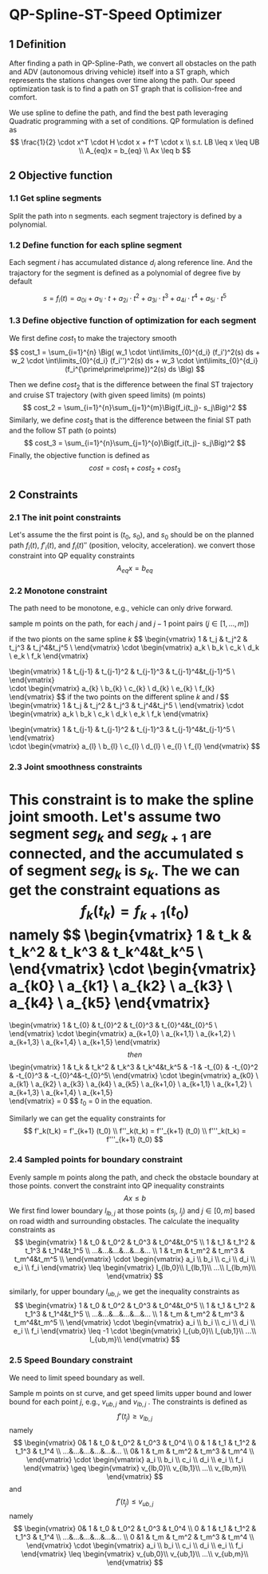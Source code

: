# QP-Spline-ST-Speed Optimizer



## 1 Definition 

After finding a path in QP-Spline-Path, we convert all obstacles on the path and ADV (autonomous driving vehicle) itself into a ST graph, which represents the stations changes over time along the path. Our speed optimization task is to find a path on ST graph that is collision-free and comfort. 

We use spline to define the path, and find the best path leveraging Quadratic programming with a set of conditions. QP formulation is defined as 
$$
\frac{1}{2} \cdot x^T \cdot H \cdot x + f^T \cdot x 
\\
s.t. LB \leq x \leq UB
\\
A_{eq}x = b_{eq}
\\
Ax \leq b
$$

## 2 Objective function

### 1.1  Get spline segments

Split the path into n segments. each segment trajectory is defined by a polynomial.

### 1.2 Define function for each spline segment

Each segment *i* has accumulated distance $d_i$ along reference line. And the trajactory for the segment is defined as a polynomial of degree five by default

$$
s = f_i(t) 
  = a_{0i} + a_{1i} \cdot t + a_{2i} \cdot t^2 + a_{3i} \cdot t^3 + a_{4i} \cdot t^4 + a_{5i} \cdot t^5
$$

### 1.3 Define objective function of optimization for each segment

We first define $cost_1$ to make the trajectory smooth 
$$
cost_1 = \sum_{i=1}^{n} \Big( w_1 \cdot \int\limits_{0}^{d_i} (f_i')^2(s) ds + w_2 \cdot \int\limits_{0}^{d_i} (f_i'')^2(s) ds + w_3 \cdot \int\limits_{0}^{d_i} (f_i^{\prime\prime\prime})^2(s) ds \Big)
$$

Then we define $cost_2$ that is the difference between the final ST trajectory and cruise ST trajectory (with given speed limits) (m points)
$$
cost_2 = \sum_{i=1}^{n}\sum_{j=1}^{m}\Big(f_i(t_j)- s_j\Big)^2
$$
Similarly, we define $cost_3$ that is the difference between the finial ST path and the follow ST path (o points)
$$
cost_3 = \sum_{i=1}^{n}\sum_{j=1}^{o}\Big(f_i(t_j)- s_j\Big)^2
$$
Finally, the objective function is defined as 
$$
cost = cost_1 + cost_2 + cost_3
$$



## 2 Constraints  

### 2.1 The init point constraints

Let's assume the the first point is ($t_0$, $s_0$), and $s_0$ should be on the planned path $f_i(t)$, $f'_i(t)$, and $f_i(t)''$ (position, velocity, acceleration).  we convert those constraint into QP equality constraints 
$$
A_{eq}x = b_{eq}
$$

### 2.2 Monotone constraint

The path need to be monotone, e.g., vehicle can only drive forward. 

sample m points on the path, for each $j$ and $j-1$ point pairs ($j\in[1,...,m]$) 

if the two pionts on the same spline $k​$
$$
\begin{vmatrix}  1 & t_j & t_j^2 & t_j^3 & t_j^4&t_j^5 \\ \end{vmatrix} 
\cdot 
\begin{vmatrix}  a_k \\ b_k \\ c_k \\ d_k \\ e_k \\ f_k  \end{vmatrix} 
> 
\begin{vmatrix}  1 & t_{j-1} & t_{j-1}^2 & t_{j-1}^3 & t_{j-1}^4&t_{j-1}^5 \\ \end{vmatrix}  
\cdot 
\begin{vmatrix}  a_{k} \\ b_{k} \\ c_{k} \\ d_{k} \\ e_{k} \\ f_{k}  \end{vmatrix}
$$
 if the two points on the different spline $k$ and $l$
$$
\begin{vmatrix}  1 & t_j & t_j^2 & t_j^3 & t_j^4&t_j^5 \\ \end{vmatrix} 
\cdot 
\begin{vmatrix}  a_k \\ b_k \\ c_k \\ d_k \\ e_k \\ f_k  \end{vmatrix} 
> 
\begin{vmatrix}  1 & t_{j-1} & t_{j-1}^2 & t_{j-1}^3 & t_{j-1}^4&t_{j-1}^5 \\ \end{vmatrix}  
\cdot 
\begin{vmatrix}  a_{l} \\ b_{l} \\ c_{l} \\ d_{l} \\ e_{l} \\ f_{l}  \end{vmatrix}
$$



### 2.3 Joint smoothness  constraints

This constraint is to make the spline joint smooth.  Let's assume two segment $seg_k$ and $seg_{k+1}$ are connected, and the accumulated s of segment $seg_k$ is $s_k$. The we can get the constraint equations as 
$$
f_k(t_k) = f_{k+1} (t_0)
$$
namely
$$
\begin{vmatrix} 
 1 & t_k & t_k^2 & t_k^3 & t_k^4&t_k^5 \\
 \end{vmatrix} 
 \cdot 
 \begin{vmatrix} 
 a_{k0} \\ a_{k1} \\ a_{k2} \\ a_{k3} \\ a_{k4} \\ a_{k5} 
 \end{vmatrix} 
 = 
\begin{vmatrix} 
 1 & t_{0} & t_{0}^2 & t_{0}^3 & t_{0}^4&t_{0}^5 \\
 \end{vmatrix} 
 \cdot 
 \begin{vmatrix} 
 a_{k+1,0} \\ a_{k+1,1} \\ a_{k+1,2} \\ a_{k+1,3} \\ a_{k+1,4} \\ a_{k+1,5} 
 \end{vmatrix}
$$
then
$$
\begin{vmatrix} 
 1 & t_k & t_k^2 & t_k^3 & t_k^4&t_k^5 &  -1 & -t_{0} & -t_{0}^2 & -t_{0}^3 & -t_{0}^4&-t_{0}^5\\
 \end{vmatrix} 
 \cdot 
 \begin{vmatrix} 
 a_{k0} \\ a_{k1} \\ a_{k2} \\ a_{k3} \\ a_{k4} \\ a_{k5} \\ a_{k+1,0} \\ a_{k+1,1} \\ a_{k+1,2} \\ a_{k+1,3} \\ a_{k+1,4} \\ a_{k+1,5}   
 \end{vmatrix} 
 = 0
$$
$t_0$ = 0 in the equation.

Similarly we can get the equality constraints for 
$$
f'_k(t_k) = f'_{k+1} (t_0)
\\
f''_k(t_k) = f''_{k+1} (t_0)
\\
f'''_k(t_k) = f'''_{k+1} (t_0)
$$

### 2.4 Sampled points for boundary constraint

Evenly sample m points along the path, and check the obstacle boundary at those points.  convert the constraint into QP inequality constraints
$$
Ax \leq b
$$
We first find lower boundary $l_{lb,j}$ at those points ($s_j$, $l_j$) and  $j\in[0, m]$ based on road width and surrounding obstacles. The calculate the inequality constraints as
$$
\begin{vmatrix} 
 1 & t_0 & t_0^2 & t_0^3 & t_0^4&t_0^5 \\
  1 & t_1 & t_1^2 & t_1^3 & t_1^4&t_1^5 \\
 ...&...&...&...&...&... \\
 1 & t_m & t_m^2 & t_m^3 & t_m^4&t_m^5 \\
 \end{vmatrix} \cdot \begin{vmatrix} a_i \\ b_i \\ c_i \\ d_i \\ e_i \\ f_i \end{vmatrix} 
 \leq 
 \begin{vmatrix}
 l_{lb,0}\\
 l_{lb,1}\\
 ...\\
 l_{lb,m}\\
 \end{vmatrix}
$$


similarly, for upper boundary $l_{ub,j}$, we get the inequality constraints as
$$
\begin{vmatrix} 
 1 & t_0 & t_0^2 & t_0^3 & t_0^4&t_0^5 \\
  1 & t_1 & t_1^2 & t_1^3 & t_1^4&t_1^5 \\
 ...&...&...&...&...&... \\
 1 & t_m & t_m^2 & t_m^3 & t_m^4&t_m^5 \\
 \end{vmatrix} \cdot \begin{vmatrix} a_i \\ b_i \\ c_i \\ d_i \\ e_i \\ f_i \end{vmatrix} 
 \leq
 -1 \cdot
 \begin{vmatrix}
 l_{ub,0}\\
 l_{ub,1}\\
 ...\\
 l_{ub,m}\\
 \end{vmatrix}
$$



### 2.5 Speed Boundary constraint

We need to limit speed boundary as well.

Sample m points on st curve, and get speed limits upper bound and lower bound for each point $j$, e.g., $v_{ub,j}$ and $v_{lb,j}$ . The constraints is defined as 
$$
f'(t_j) \geq v_{lb,j}
$$
namely
$$
\begin{vmatrix}  
0& 1 & t_0 & t_0^2 & t_0^3 & t_0^4 \\  
0 & 1 & t_1 & t_1^2 & t_1^3 & t_1^4 \\ 
...&...&...&...&...&... \\ 
0& 1 & t_m & t_m^2 & t_m^3 & t_m^4 \\ 
\end{vmatrix} 
\cdot 
\begin{vmatrix} 
a_i \\ b_i \\ c_i \\ d_i \\ e_i \\ f_i 
\end{vmatrix}  
\geq  
\begin{vmatrix} v_{lb,0}\\ v_{lb,1}\\ ...\\ v_{lb,m}\\ \end{vmatrix}
$$
and 
$$
f'(t_j) \leq v_{ub,j}
$$
namely
$$
\begin{vmatrix} 
 0& 1 & t_0 & t_0^2 & t_0^3 & t_0^4 \\
 0 & 1 & t_1 & t_1^2 & t_1^3 & t_1^4 \\
 ...&...&...&...&...&... \\
 0 &1 & t_m & t_m^2 & t_m^3 & t_m^4 \\
 \end{vmatrix} \cdot \begin{vmatrix} a_i \\ b_i \\ c_i \\ d_i \\ e_i \\ f_i \end{vmatrix} 
 \leq
 \begin{vmatrix}
 v_{ub,0}\\
 v_{ub,1}\\
 ...\\
 v_{ub,m}\\
 \end{vmatrix}
$$
